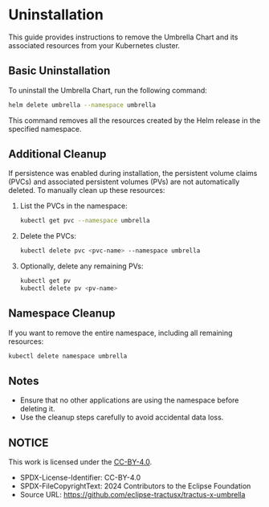 # Uninstallation

This guide provides instructions to remove the Umbrella Chart and its associated resources from your Kubernetes cluster.

## Basic Uninstallation

To uninstall the Umbrella Chart, run the following command:
```bash
helm delete umbrella --namespace umbrella
```

This command removes all the resources created by the Helm release in the specified namespace.

## Additional Cleanup

If persistence was enabled during installation, the persistent volume claims (PVCs) and associated persistent volumes (PVs) are not automatically deleted. To manually clean up these resources:

1. List the PVCs in the namespace:
   ```bash
   kubectl get pvc --namespace umbrella
   ```

2. Delete the PVCs:
   ```bash
   kubectl delete pvc <pvc-name> --namespace umbrella
   ```

3. Optionally, delete any remaining PVs:
   ```bash
   kubectl get pv
   kubectl delete pv <pv-name>
   ```

## Namespace Cleanup

If you want to remove the entire namespace, including all remaining resources:
```bash
kubectl delete namespace umbrella
```

## Notes

- Ensure that no other applications are using the namespace before deleting it.
- Use the cleanup steps carefully to avoid accidental data loss.

## NOTICE

This work is licensed under the [CC-BY-4.0](https://www.apache.org/licenses/LICENSE-2.0).

* SPDX-License-Identifier: CC-BY-4.0
* SPDX-FileCopyrightText: 2024 Contributors to the Eclipse Foundation
* Source URL: <https://github.com/eclipse-tractusx/tractus-x-umbrella>
